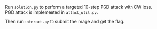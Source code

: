Run `solution.py` to perform a targeted 10-step PGD attack with CW loss. PGD attack is implemented in `attack_util.py`.

Then run `interact.py` to submit the image and get the flag.